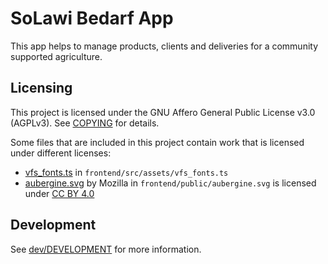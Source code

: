# SoLawi Bedarf App

This app helps to manage products, clients and deliveries for a community supported agriculture.

## Licensing

This project is licensed under the GNU Affero General Public License v3.0 (AGPLv3).
See [COPYING](./COPYING) for details.

Some files that are included in this project contain work that is licensed under different licenses:

- [vfs_fonts.ts](http://pdfmake.org/#/) in `frontend/src/assets/vfs_fonts.ts`
- [aubergine.svg](https://github.com/mozilla/fxemoji/blob/gh-pages/svgs/objects/u1F346-aubergine.svg) by Mozilla in `frontend/public/aubergine.svg` is licensed under [CC BY 4.0](https://creativecommons.org/licenses/by/4.0/)

## Development

See [dev/DEVELOPMENT](./dev/DEVELOPMENT.md) for more information.
